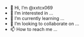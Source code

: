 - 👋 Hi, I’m @xxtcx069
- 👀 I’m interested in ...
- 🌱 I’m currently learning ...
- 💞️ I’m looking to collaborate on ...
- 📫 How to reach me ...

<!---
xxtcx069/xxtcx069 is a ✨ special ✨ repository because its `README.md` (this file) appears on your GitHub profile.
You can click the Preview link to take a look at your changes.
--->
